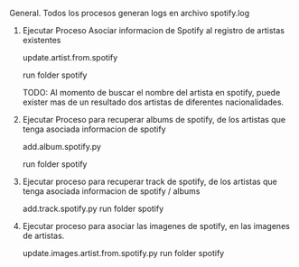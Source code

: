 General.
Todos los procesos generan logs en archivo spotify.log

1. Ejecutar Proceso Asociar informacion de Spotify al registro de artistas existentes

    update.artist.from.spotify
    
    run folder spotify

    TODO: Al momento de buscar el nombre del artista en spotify, puede exister mas de un resultado
    dos artistas de diferentes nacionalidades. 


2. Ejecutar Proceso para recuperar albums de spotify, de los artistas que tenga asociada 
   informacion de spotify

    add.album.spotify.py
    
    run folder spotify

3. Ejecutar proceso para recuperar track de spotify, de los artistas que tenga asociada
   informacion de spotify / albums

    add.track.spotify.py
    run folder spotify

4. Ejecutar proceso para asociar las imagenes de spotify, en las imagenes de artistas. 

    update.images.artist.from.spotify.py
    run folder spotify